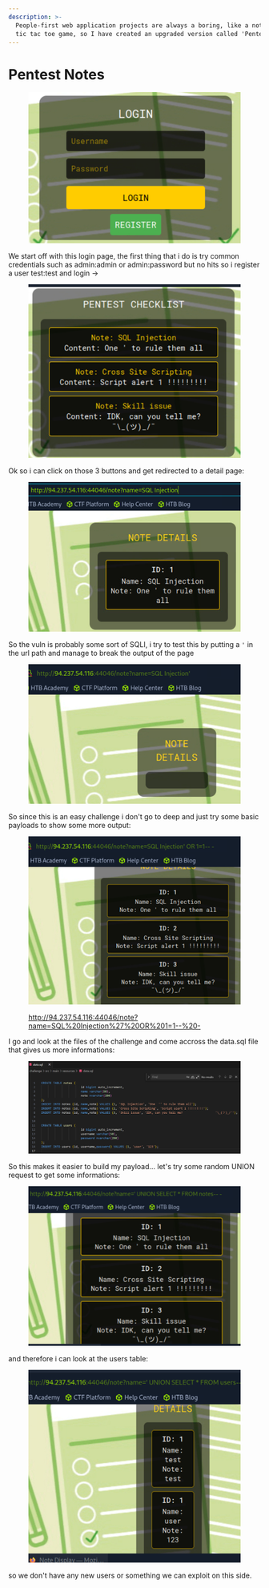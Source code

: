 ```yaml
---
description: >-
  People-first web application projects are always a boring, like a note or a
  tic tac toe game, so I have created an upgraded version called 'Pentest Note'!
---
```


# Pentest Notes

<figure><img src="../../../../../.gitbook/assets/image (8) (1) (1) (1) (1) (1) (1) (1).png" alt=""><figcaption></figcaption></figure>

We start off with this login page, the first thing that i do is try common credentials such as admin:admin or admin:password but no hits so i register a user test:test and login ->

<figure><img src="../../../../../.gitbook/assets/image (1) (1) (1) (1) (1) (1) (1) (1) (1) (1) (1) (1) (1).png" alt=""><figcaption></figcaption></figure>

Ok so i can click on those 3 buttons and get redirected to a detail page:&#x20;

<figure><img src="../../../../../.gitbook/assets/image (2) (1) (1) (1) (1) (1) (1) (1) (1) (1) (1) (1).png" alt=""><figcaption></figcaption></figure>

So the vuln is probably some sort of SQLI, i try to test this by putting a `'` in the url path and manage to break the output of the page

<figure><img src="../../../../../.gitbook/assets/image (3) (1) (1) (1) (1) (1) (1) (1) (1) (1) (1) (1).png" alt=""><figcaption></figcaption></figure>

So since this is an easy challenge i don't go to deep and just try some basic payloads to show some more output:

<figure><img src="../../../../../.gitbook/assets/image (4) (1) (1) (1) (1) (1) (1) (1) (1) (1) (1).png" alt=""><figcaption><p><a href="http://94.237.54.116:44046/note?name=SQL%20Injection%27%20OR%201=1--%20-">http://94.237.54.116:44046/note?name=SQL%20Injection%27%20OR%201=1--%20-</a></p></figcaption></figure>

I go and look at the files of the challenge and come accross the data.sql file that gives us more informations:

<figure><img src="../../../../../.gitbook/assets/image (5) (1) (1) (1) (1) (1) (1) (1) (1) (1) (1).png" alt=""><figcaption></figcaption></figure>

So this makes it easier to build my payload... let's try some random UNION request to get some informations:

<figure><img src="../../../../../.gitbook/assets/image (6) (1) (1) (1) (1) (1) (1) (1) (1) (1) (1).png" alt=""><figcaption></figcaption></figure>

and therefore i can look at the users table:

<figure><img src="../../../../../.gitbook/assets/image (7) (1) (1) (1) (1) (1) (1) (1) (1) (1).png" alt=""><figcaption></figcaption></figure>

so we don't have any new users or something we can exploit on this side.
